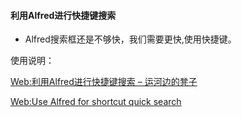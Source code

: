 #### 利用Alfred进行快捷键搜索
- Alfred搜索框还是不够快，我们需要更快,使用快捷键。

使用说明：

[Web:利用Alfred进行快捷键搜索 – 运河边的凳子](https://hesperhu.wordpress.com/2019/08/10/alfred/)

[Web:Use Alfred for shortcut quick search](https://huhesper.blogspot.com/2019/08/use-alfred-for-shortcut-quick-search.html)